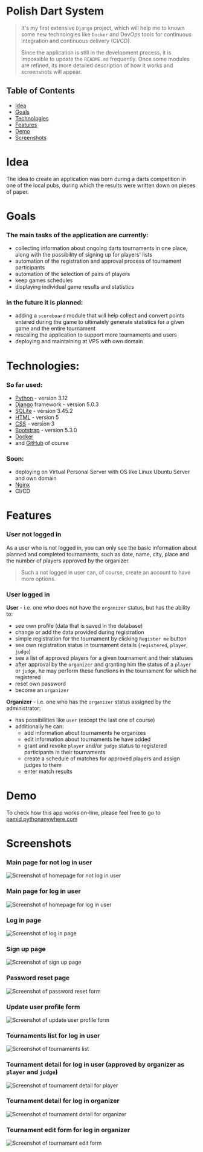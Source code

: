# Polish Dart System
> It's my first extensive `Django` project, which will help me to known some new technologies like `Docker`
> and DevOps tools for continuous integration and continuous delivery (CI/CD).
>
> Since the application is still in the development process, it is impossible to update the `README.md` frequently. 
> Once some modules are refined, its more detailed description of how it works and screenshots will appear.


## Table of Contents
* [Idea](#idea)
* [Goals](#goals)
* [Technologies](#technologies)
* [Features](#features)
* [Demo](#demo)
* [Screenshots](#screenshots)


# Idea
The idea to create an application was born during a darts competition in one of the local pubs, 
during which the results were written down on pieces of paper.


# Goals

### The main tasks of the application are currently:
* collecting information about ongoing darts tournaments in one place, along with the possibility of signing up
for players' lists
* automation of the registration and approval process of tournament participants
* automation of the selection of pairs of players
* keep games schedules
* displaying individual game results and statistics

### in the future it is planned:
* adding a `scoreboard` module that will help collect and convert points entered during the game to ultimately 
generate statistics for a given game and the entire tournament
* rescaling the application to support more tournaments and users
* deploying and maintaining at VPS with own domain


# Technologies:

### So far used:
- [Python](https://www.python.org/) - version 3.12
- [Django](https://www.djangoproject.com/) framework - version 5.0.3
- [SQLite](https://www.sqlite.org/) - version 3.45.2
- [HTML](https://en.wikipedia.org/wiki/HTML) - version 5
- [CSS](https://en.wikipedia.org/wiki/CSS) - version 3
- [Bootstrap](https://getbootstrap.com/) - version 5.3.0
- [Docker](https://www.docker.com/)
- and [GitHub](https://github.com) of course

### Soon:
- deploying on Virtual Personal Server with OS like Linux Ubuntu Server and own domain
- [Nginx](https://nginx.org)
- CI/CD


# Features

### User not logged in
As a user who is not logged in, you can only see the basic information about planned and completed tournaments, 
such as date, name, city, place and the number of players approved by the organizer.

>Such a not logged in user can, of course, create an account to have more options.

### User logged in
__User__ - i.e. one who does not have the `organizer` status, but has the ability to:
* see own profile (data that is saved in the database)
* change or add the data provided during registration
* simple registration for the tournament by clicking `Register me` button
* see own registration status in tournament details (`registered`, `player`, `judge`)
* see a list of approved players for a given tournament and their statuses
* after approval by the `organizer` and granting him the status of a `player` or `judge`, he may perform these functions 
in the tournament for which he registered
* reset own password
* become an `organizer`

__Organizer__ - i.e. one who has the `organizer` status assigned by the administrator:
* has possibilities like `user` (except the last one of course)
* additionally he can:
    * add information about tournaments he organizes
    * edit information about tournaments he have added
    * grant and revoke `player` and/or `judge` status to registered participants in their tournaments
    * create a schedule of matches for approved players and assign judges to them
    * enter match results
  

# Demo

To check how this app works on-line, please feel free to go to 
[pamid.pythonanywhere.com](https://pamid.pythonanywhere.com/)


# Screenshots

### Main page for not log in user
![Screenshot of homepage for not log in user](./images/screenshot_homepage.png)

### Main page for log in user
![Screenshot of homepage for log in user](./images/screenshot_homepage_log_in.png)

### Log in page
![Screenshot of log in page](./images/screenshot_log_in.png)

### Sign up page
![Screenshot of sign up page](./images/screenshot_sign_up.png)

### Password reset page
![Screenshot of password reset form](./images/screenshot_forgot_password.png)

### Update user profile form
![Screenshot of update user profile form](./images/screenshot_update_profile.png)

### Tournaments list for log in user
![Screenshot of tournaments list](./images/screenshot_tournaments_list.png)

### Tournament detail for log in user (approved by organizer as `player` and `judge`)
![Screenshot of tournament detail for player](./images/screenshot_tournament_detail_for_player.png)

### Tournament detail for log in organizer
![Screenshot of tournament detail for organizer](./images/screenshot_tournament_detail.png)

### Tournament edit form for log in organizer
![Screenshot of tournament edit form](./images/screenshot_tournament_edit_form.png)




